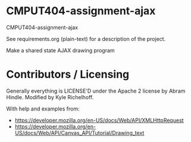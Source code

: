 CMPUT404-assignment-ajax
==============================

CMPUT404-assignment-ajax

See requirements.org (plain-text) for a description of the project.

Make a shared state AJAX drawing program

Contributors / Licensing
========================

Generally everything is LICENSE'D under the Apache 2 license by Abram Hindle.
Modified by Kyle Richelhoff.

With help and examples from:
* https://developer.mozilla.org/en-US/docs/Web/API/XMLHttpRequest
* https://developer.mozilla.org/en-US/docs/Web/API/Canvas_API/Tutorial/Drawing_text





